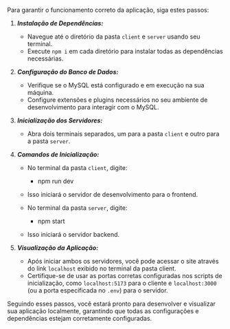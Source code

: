 Para garantir o funcionamento correto da aplicação, siga estes passos:

1. _**Instalação de Dependências:**_
   - Navegue até o diretório da pasta `client` e `server` usando seu terminal.
   - Execute `npm i` em cada diretório para instalar todas as dependências necessárias.

2. _**Configuração do Banco de Dados:**_
   - Verifique se o MySQL está configurado e em execução na sua máquina.
   - Configure extensões e plugins necessários no seu ambiente de desenvolvimento para interagir com o MySQL.

3. _**Inicialização dos Servidores:**_
   - Abra dois terminais separados, um para a pasta `client` e outro para a pasta `server`.

4. _**Comandos de Inicialização:**_
   - No terminal da pasta `client`, digite:
     
     - npm run dev
    
   - Isso iniciará o servidor de desenvolvimento para o frontend.

   - No terminal da pasta `server`, digite:
     
     - npm start
    
   - Isso iniciará o servidor backend.

5. _**Visualização da Aplicação:**_
   - Após iniciar ambos os servidores, você pode acessar o site através do link `localhost` exibido no terminal da pasta client.
   - Certifique-se de usar as portas corretas configuradas nos scripts de inicialização, como `localhost:5173` para o cliente e `localhost:3000` (ou a porta especificada no `.env`) para o servidor.

Seguindo esses passos, você estará pronto para desenvolver e visualizar sua aplicação localmente, garantindo que todas as configurações e dependências estejam corretamente configuradas.
